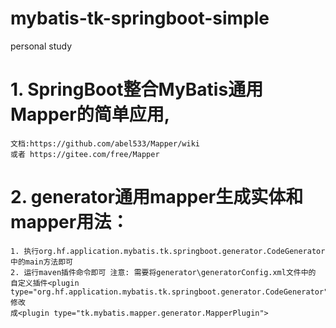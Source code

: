 # mybatis-tk-springboot-simple
personal study

# 1. SpringBoot整合MyBatis通用Mapper的简单应用, 
    文档:https://github.com/abel533/Mapper/wiki
    或者 https://gitee.com/free/Mapper
# 2. generator通用mapper生成实体和mapper用法：
    1. 执行org.hf.application.mybatis.tk.springboot.generator.CodeGenerator中的main方法即可
    2. 运行maven插件命令即可 注意: 需要将generator\generatorConfig.xml文件中的
    自定义插件<plugin type="org.hf.application.mybatis.tk.springboot.generator.CodeGenerator">修改
    成<plugin type="tk.mybatis.mapper.generator.MapperPlugin">
